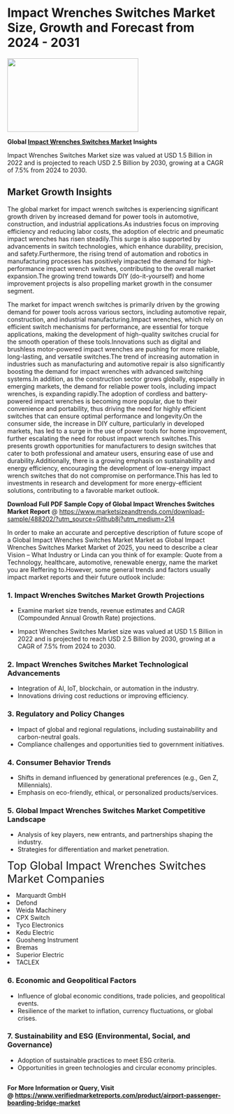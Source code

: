 <H1>Impact Wrenches Switches Market Size, Growth and Forecast from 2024 - 2031</H1><img class="aligncenter size-medium wp-image-584254" src="https://thirdeyenews.in/wp-content/uploads/2024/09/Global-Market-Research-300x168.jpeg" alt="" width="300" height="168" /><p><strong>Global&nbsp;<a href="https://www.marketsizeandtrends.com/download-sample/488202/?utm_source=Github8j?utm_medium=214">Impact Wrenches Switches Market</a> Insights</strong></p><p>Impact Wrenches Switches Market size was valued at USD 1.5 Billion in 2022 and is projected to reach USD 2.5 Billion by 2030, growing at a CAGR of 7.5% from 2024 to 2030.</p><p><h2>Market Growth Insights</h2> <p>The global market for impact wrench switches is experiencing significant growth driven by increased demand for power tools in automotive, construction, and industrial applications.As industries focus on improving efficiency and reducing labor costs, the adoption of electric and pneumatic impact wrenches has risen steadily.This surge is also supported by advancements in switch technologies, which enhance durability, precision, and safety.Furthermore, the rising trend of automation and robotics in manufacturing processes has positively impacted the demand for high-performance impact wrench switches, contributing to the overall market expansion.The growing trend towards DIY (do-it-yourself) and home improvement projects is also propelling market growth in the consumer segment.</p> <p>The market for impact wrench switches is primarily driven by the growing demand for power tools across various sectors, including automotive repair, construction, and industrial manufacturing.Impact wrenches, which rely on efficient switch mechanisms for performance, are essential for torque applications, making the development of high-quality switches crucial for the smooth operation of these tools.Innovations such as digital and brushless motor-powered impact wrenches are pushing for more reliable, long-lasting, and versatile switches.The trend of increasing automation in industries such as manufacturing and automotive repair is also significantly boosting the demand for impact wrenches with advanced switching systems.In addition, as the construction sector grows globally, especially in emerging markets, the demand for reliable power tools, including impact wrenches, is expanding rapidly.The adoption of cordless and battery-powered impact wrenches is becoming more popular, due to their convenience and portability, thus driving the need for highly efficient switches that can ensure optimal performance and longevity.On the consumer side, the increase in DIY culture, particularly in developed markets, has led to a surge in the use of power tools for home improvement, further escalating the need for robust impact wrench switches.This presents growth opportunities for manufacturers to design switches that cater to both professional and amateur users, ensuring ease of use and durability.Additionally, there is a growing emphasis on sustainability and energy efficiency, encouraging the development of low-energy impact wrench switches that do not compromise on performance.This has led to investments in research and development for more energy-efficient solutions, contributing to a favorable market outlook.<p><span class=""><strong>Download Full PDF Sample Copy of Global Impact Wrenches Switches Market Report</strong> @ <a href="https://www.marketsizeandtrends.com/download-sample/488202/?utm_source=Github8j?utm_medium=214" target="_blank">https://www.marketsizeandtrends.com/download-sample/488202/?utm_source=Github8j?utm_medium=214</a></span></p><p>In order to make an accurate and perceptive description of future scope of a Global&nbsp;Impact Wrenches Switches Market Market as Global&nbsp;Impact Wrenches Switches Market Market of 2025, you need to describe a clear Vision &ndash; What Industry or Linda can you think of for example: Quote from a Technology, healthcare, automotive, renewable energy, name the market you are Reffering to.However, some general trends and factors usually impact market reports and their future outlook include:</p><h3>1.&nbsp;<strong>Impact Wrenches Switches Market Growth Projections</strong></h3><ul><li>Examine market size trends, revenue estimates and CAGR (Compounded Annual Growth Rate) projections.</li><li><p>Impact Wrenches Switches Market size was valued at USD 1.5 Billion in 2022 and is projected to reach USD 2.5 Billion by 2030, growing at a CAGR of 7.5% from 2024 to 2030.</p></li></ul><h3>2.&nbsp;<strong>Impact Wrenches Switches Market Technological Advancements</strong></h3><ul><li>Integration of AI, IoT, blockchain, or automation in the industry.</li><li>Innovations driving cost reductions or improving efficiency.</li></ul><h3>3.&nbsp;<strong>Regulatory and Policy Changes</strong></h3><ul><li>Impact of global and regional regulations, including sustainability and carbon-neutral goals.</li><li>Compliance challenges and opportunities tied to government initiatives.</li></ul><h3>4.&nbsp;<strong>Consumer Behavior Trends</strong></h3><ul><li>Shifts in demand influenced by generational preferences (e.g., Gen Z, Millennials).</li><li>Emphasis on eco-friendly, ethical, or personalized products/services.</li></ul><h3>5.&nbsp;<strong>Global Impact Wrenches Switches Market Competitive Landscape</strong></h3><ul><li>Analysis of key players, new entrants, and partnerships shaping the industry.</li><li>Strategies for differentiation and market penetration.</li></ul><p data-pm-slice="1 1 []"><span style="color: inherit; font-family: inherit; font-size: 25px;">Top Global Impact Wrenches Switches Market Companies</span></p><div class="" data-test-id=""><p><li>Marquardt GmbH</li><li> Defond</li><li> Weida Machinery</li><li> CPX Switch</li><li> Tyco Electronics</li><li> Kedu Electric</li><li> Guosheng Instrument</li><li> Bremas</li><li> Superior Electric</li><li> TACLEX</li></p></div><h3>6.&nbsp;<strong>Economic and Geopolitical Factors</strong></h3><ul><li>Influence of global economic conditions, trade policies, and geopolitical events.</li><li>Resilience of the market to inflation, currency fluctuations, or global crises.</li></ul><h3>7.&nbsp;<strong>Sustainability and ESG (Environmental, Social, and Governance)</strong></h3><ul><li>Adoption of sustainable practices to meet ESG criteria.</li><li>Opportunities in green technologies and circular economy principles.</li></ul><h2><strong style="font-size: 14px;">For More Information or Query, Visit @&nbsp;</strong><a style="background-color: #ffffff; font-size: 14px;" href="https://www.marketsizeandtrends.com/report/impact-wrenches-switches-market/" target="_blank">https://www.verifiedmarketreports.com/product/airport-passenger-boarding-bridge-market</a></h2>